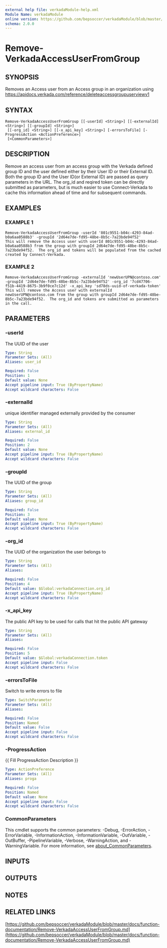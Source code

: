 ```yaml
---
external help file: verkadaModule-help.xml
Module Name: verkadaModule
online version: https://github.com/bepsoccer/verkadaModule/blob/master/docs/function-documentation/Remove-VerkadaAccessUserFromGroup.md
schema: 2.0.0
---
```


# Remove-VerkadaAccessUserFromGroup

## SYNOPSIS
Removes an Access user from an Access group in an organization using https://apidocs.verkada.com/reference/deleteaccessgroupuserviewv1

## SYNTAX

```
Remove-VerkadaAccessUserFromGroup [[-userId] <String>] [[-externalId] <String>] [[-groupId] <String>]
 [[-org_id] <String>] [[-x_api_key] <String>] [-errorsToFile] [-ProgressAction <ActionPreference>]
 [<CommonParameters>]
```

## DESCRIPTION
Remove an access user from an access group with the Verkada defined group ID and the user defined either by their User ID or their External ID.
Both the group ID and the User ID(or External ID) are passed as query parameters in the URL.
The org_id and reqired token can be directly submitted as parameters, but is much easier to use Connect-Verkada to cache this information ahead of time and for subsequent commands.

## EXAMPLES

### EXAMPLE 1
```
Remove-VerkadaAccessUserFromGroup -userId '801c9551-b04c-4293-84ad-b0a6aa0588b3' -groupId '2d64e7de-fd95-48be-8b5c-7a23bde94f52'
This will remove the Access user with userId 801c9551-b04c-4293-84ad-b0a6aa0588b3 from the group with groupId 2d64e7de-fd95-48be-8b5c-7a23bde94f52.  The org_id and tokens will be populated from the cached created by Connect-Verkada.
```

### EXAMPLE 2
```
Remove-VerkadaAccessUserFromGroup -externalId 'newUserUPN@contoso.com' -groupId '2d64e7de-fd95-48be-8b5c-7a23bde94f52' -org_id '7cd47706-f51b-4419-8675-3b9f0ce7c12d' -x_api_key 'sd78ds-uuid-of-verkada-token'
This will remove the Access user with externalId newUserUPN@contoso.com from the group with groupId 2d64e7de-fd95-48be-8b5c-7a23bde94f52.  The org_id and tokens are submitted as parameters in the call.
```

## PARAMETERS

### -userId
The UUID of the user

```yaml
Type: String
Parameter Sets: (All)
Aliases: user_id

Required: False
Position: 1
Default value: None
Accept pipeline input: True (ByPropertyName)
Accept wildcard characters: False
```

### -externalId
unique identifier managed externally provided by the consumer

```yaml
Type: String
Parameter Sets: (All)
Aliases: external_id

Required: False
Position: 2
Default value: None
Accept pipeline input: True (ByPropertyName)
Accept wildcard characters: False
```

### -groupId
The UUID of the group

```yaml
Type: String
Parameter Sets: (All)
Aliases: group_id

Required: False
Position: 3
Default value: None
Accept pipeline input: True (ByPropertyName)
Accept wildcard characters: False
```

### -org_id
The UUID of the organization the user belongs to

```yaml
Type: String
Parameter Sets: (All)
Aliases:

Required: False
Position: 4
Default value: $Global:verkadaConnection.org_id
Accept pipeline input: True (ByPropertyName)
Accept wildcard characters: False
```

### -x_api_key
The public API key to be used for calls that hit the public API gateway

```yaml
Type: String
Parameter Sets: (All)
Aliases:

Required: False
Position: 5
Default value: $Global:verkadaConnection.token
Accept pipeline input: False
Accept wildcard characters: False
```

### -errorsToFile
Switch to write errors to file

```yaml
Type: SwitchParameter
Parameter Sets: (All)
Aliases:

Required: False
Position: Named
Default value: False
Accept pipeline input: False
Accept wildcard characters: False
```

### -ProgressAction
{{ Fill ProgressAction Description }}

```yaml
Type: ActionPreference
Parameter Sets: (All)
Aliases: proga

Required: False
Position: Named
Default value: None
Accept pipeline input: False
Accept wildcard characters: False
```

### CommonParameters
This cmdlet supports the common parameters: -Debug, -ErrorAction, -ErrorVariable, -InformationAction, -InformationVariable, -OutVariable, -OutBuffer, -PipelineVariable, -Verbose, -WarningAction, and -WarningVariable. For more information, see [about_CommonParameters](http://go.microsoft.com/fwlink/?LinkID=113216).

## INPUTS

## OUTPUTS

## NOTES

## RELATED LINKS

[https://github.com/bepsoccer/verkadaModule/blob/master/docs/function-documentation/Remove-VerkadaAccessUserFromGroup.md](https://github.com/bepsoccer/verkadaModule/blob/master/docs/function-documentation/Remove-VerkadaAccessUserFromGroup.md)

